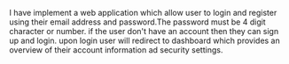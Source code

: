 I have implement a web application which allow user to login and register using their email address and password.The password must be 4 digit character or number. if the user don't have an account then they can sign up and login. upon login user will redirect to dashboard which provides an overview of their account information ad security settings. 
